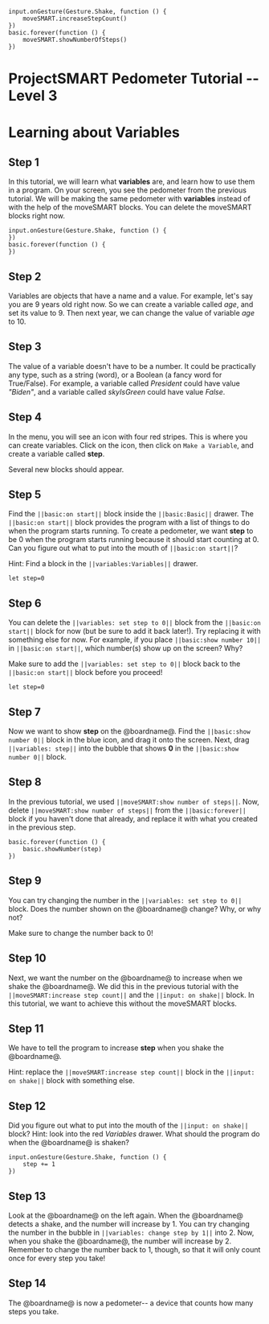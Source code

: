 ```template
input.onGesture(Gesture.Shake, function () {
    moveSMART.increaseStepCount()
})
basic.forever(function () {
    moveSMART.showNumberOfSteps()
})
```
# ProjectSMART Pedometer Tutorial -- Level 3
# Learning about Variables


## Step 1

In this tutorial, we will learn what **variables** are, and learn how to use them in a program.
On your screen, you see the pedometer from the previous tutorial.
We will be making the same pedometer with **variables** instead of with the help of the moveSMART blocks.
You can delete the moveSMART blocks right now.

```blocks
input.onGesture(Gesture.Shake, function () {
})
basic.forever(function () {
})
```

## Step 2

Variables are objects that have a name and a value. For example, let's say you are 9 years old right now. So we can create a variable called _age_, and set its value to 9. Then next year, we can change the value of variable _age_ to 10.

## Step 3

The value of a variable doesn't have to be a number. It could be practically any type, such as a string (word), or a Boolean (a fancy word for True/False). For example, a variable called _President_ could have value _"Biden"_, and a variable called _skyIsGreen_ could have value _False_.

## Step 4

In the menu, you will see an icon with four red stripes. This is where you can create variables.
Click on the icon, then click on `Make a Variable`, and create a variable called **step**.

Several new blocks should appear.

## Step 5

Find the ``||basic:on start||`` block inside the ``||basic:Basic||`` drawer.
The ``||basic:on start||`` block provides the program with a list of things to do when the program starts running.
To create a pedometer, we want **step** to be 0 when the program starts running because it should start counting at 0. Can you figure out what to put into the mouth of ``||basic:on start||``?

Hint: Find a block in the ``||variables:Variables||`` drawer.
```blocks
let step=0
```

## Step 6

You can delete the ``||variables: set step to 0||`` block from the ``||basic:on start||`` block for now (but be sure to add it back later!).
Try replacing it with something else for now. For example, if you place ``||basic:show number 10||`` in ``||basic:on start||``,
which number(s) show up on the screen? Why?

Make sure to add the ``||variables: set step to 0||`` block back to the ``||basic:on start||`` block before you proceed!

```blocks
let step=0
```

## Step 7

Now we want to show **step** on the @boardname@. Find the ``||basic:show number 0||`` block in the blue icon, and drag it onto the screen.
Next, drag ``||variables: step||`` into the bubble that shows **0** in the ``||basic:show number 0||`` block.

## Step 8

In the previous tutorial, we used ``||moveSMART:show number of steps||``.
Now, delete ``||moveSMART:show number of steps||`` from the ``||basic:forever||`` block if you haven't done that already, and replace it with what you created in the previous step.

```blocks
basic.forever(function () {
    basic.showNumber(step)
})
```

## Step 9

You can try changing the number in the ``||variables: set step to 0||`` block.
Does the number shown on the @boardname@ change? Why, or why not?

Make sure to change the number back to 0!

## Step 10

Next, we want the number on the @boardname@ to increase when we shake the @boardname@. We did this in the previous tutorial with the ``||moveSMART:increase step count||`` and the ``||input: on shake||`` block.
In this tutorial, we want to achieve this without the moveSMART blocks. 

## Step 11

We have to tell the program to increase **step** when you shake the @boardname@.

Hint: replace the ``||moveSMART:increase step count||`` block in the ``||input: on shake||`` block with something else.

## Step 12

Did you figure out what to put into the mouth of the ``||input: on shake||`` block?
Hint: look into the red *Variables* drawer. What should the program do when the @boardname@ is shaken?

```blocks
input.onGesture(Gesture.Shake, function () {
    step += 1
})
```

## Step 13

Look at the @boardname@ on the left again.
When the @boardname@ detects a shake, and the number will increase by 1.
You can try changing the number in the bubble in ``||variables: change step by 1||`` into 2.
Now, when you shake the @boardname@, the number will increase by 2.
Remember to change the number back to 1, though, so that it will only count once for every step you take!

## Step 14

The @boardname@ is now a pedometer-- a device that counts how many steps you take.

